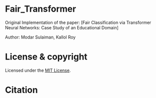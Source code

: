 # Fair_Transformer

Original Implementation of the paper: [Fair Classification via Transformer Neural Networks: Case Study of an Educational Domain]

Author: Modar Sulaiman, Kallol Roy



# License & copyright
Licensed under the [MIT License](License).


# Citation
